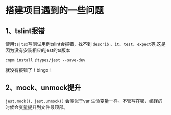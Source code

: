 # 搭建项目遇到的一些问题

## 1、tslint报错

使用`ts|tsx`写测试用例tslint会报错，找不到 `describ` 、`it`、`test`、`expect`等,这是因为没有安装相应的jest的ts版本
```
cnpm install @types/jest --save-dev
```
就没有报错了！bingo！

## 2、mock、unmock提升

`jest.mock()、jest.unmock()` 会类似于var 生命变量一样。不管写在哪，编译的时候会变量提升到文件最顶部。